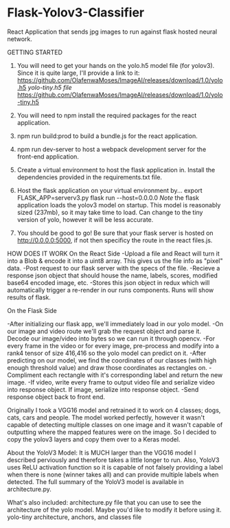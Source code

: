 # Flask-Yolov3-Classifier
React Application that sends jpg images to run against flask hosted neural network.

GETTING STARTED
1) You will need to get your hands on the yolo.h5 model file (for yolov3). Since it is quite large, I'll provide a link to it:
https://github.com/OlafenwaMoses/ImageAI/releases/download/1.0/yolo.h5
*yolo-tiny.h5 file*
https://github.com/OlafenwaMoses/ImageAI/releases/download/1.0/yolo-tiny.h5

2) You will need to npm install the required packages for the react application.

3) npm run build:prod to build a bundle.js for the react application.

4) npm run dev-server to host a webpack development server for the front-end application.

5) Create a virtual environment to host the flask application in. Install the dependencies provided in the requirements.txt file.

6) Host the flask application on your virtual environment by...
  export FLASK_APP=serverv3.py
  flask run --host=0.0.0.0
  *Note* the flask application loads the yolov3 model on startup. This model is reasonably sized (237mb), so it may take time to load. Can change to the tiny version of yolo, however it will be less accurate.
  
7) You should be good to go! Be sure that your flask server is hosted on http://0.0.0.0:5000, if not then specificy the route in the 
react files.js. 


HOW DOES IT WORK
On the React Side
-Upload a file and React will turn it into a Blob & encode it into a uint8 array. This gives us the file info as "pixel" data.
-Post request to our flask server with the specs of the file.
-Recieve a response json object that should house the name, labels, scores, modified base64 encoded image, etc.
-Stores this json object in redux which will automatically trigger a re-render in our runs components. Runs will show results of flask.

On the Flask Side


-After initializing our flask app, we'll immediately load in our yolo model.
-On our image and video route we'll grab the request object and parse it. Decode our image/video into bytes so we can run it through opencv.
-For every frame in the video or for every image, pre-process and modify into a rank4 tensor of size 416,416 so the yolo model can predict on it. 
-After predicting on our model, we find the coordinates of our classes (with high enough threshold value) and draw those coordinates as rectangles on. 
-Compliment each rectangle with it's corresponding label and return the new image.
-If video, write every frame to output video file and serialize video into response object. If image, serialize into response object.
-Send response object back to front end.


Originally I took a VGG16 model and retrained it to work on 4 classes; dogs, cats, cars and people. The model worked perfectly, however it wasn't capable of detecting multiple classes on one image and it wasn't capable of outputting where the mapped features were on the image. So I decided to copy the yolov3 layers and copy them over to a Keras model. 

About the YoloV3 Model:
It is MUCH larger than the VGG16 model I described perviously and therefore takes a little longer to run. Also, YoloV3 uses ReLU activation function so it is capable of not falsely providing a label when there is none (winner takes all) and can provide multiple labels when detected. The full summary of the YoloV3 model is available in architecture.py.




What's also included:
architecture.py file that you can use to see the architecture of the yolo model. Maybe you'd like to modify it before using it.
yolo-tiny architecture, anchors, and classes file
